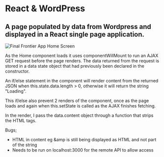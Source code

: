 # React & WordPress
## A page populated by data from Wordpress and displayed in a React single page application.

![Final Frontier App Home Screen](http://i.imgur.com/2BRgURd.png)

As the Home component loads it uses componentWillMount to run an AJAX GET request before the page renders. 
The data returned from the request is stored in a data state object that had previously been declared in the constructor. 

An if/else statement in the component will render content from the returned JSON when this.state.data.length > 0, otherwise it will return the string "Loading".

This if/else also prevent 2 renders of the component, once as the page loads and again when this.setState is called as the AJAX finishes fetching.

In the render, I pass the data.content object through a function that strips the HTML tags.



Bugs;
- HTML in content eg &amp is still being displayed as HTML and not part of the string
- Needs to be run on localhost:3000 for the remote API to allow access 
